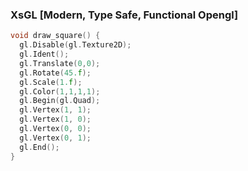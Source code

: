 ### XsGL [Modern, Type Safe, Functional Opengl]

```cpp
void draw_square() {
  gl.Disable(gl.Texture2D);
  gl.Ident();
  gl.Translate(0,0);
  gl.Rotate(45.f);
  gl.Scale(1.f);
  gl.Color(1,1,1,1);
  gl.Begin(gl.Quad);
  gl.Vertex(1, 1);
  gl.Vertex(1, 0);
  gl.Vertex(0, 0);
  gl.Vertex(0, 1);
  gl.End();
}
```
